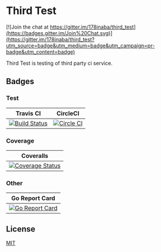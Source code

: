 # Third Test

[![Join the chat at https://gitter.im/178inaba/third_test](https://badges.gitter.im/Join%20Chat.svg)](https://gitter.im/178inaba/third_test?utm_source=badge&utm_medium=badge&utm_campaign=pr-badge&utm_content=badge)

Third Test is testing of third party ci service.

## Badges

### Test

| Travis CI | CircleCI |
|:--:|:--:|
| [![Build Status](https://travis-ci.org/178inaba/third_test.svg?branch=master)](https://travis-ci.org/178inaba/third_test) | [![Circle CI](https://circleci.com/gh/178inaba/third_test.svg?style=svg)](https://circleci.com/gh/178inaba/third_test) |

### Coverage

| Coveralls |
|:--:|
| [![Coverage Status](https://coveralls.io/repos/178inaba/third_test/badge.svg?branch=master&service=github)](https://coveralls.io/github/178inaba/third_test?branch=master) |

### Other

| Go Report Card |
|:--:|
| [![Go Report Card](https://goreportcard.com/badge/github.com/178inaba/third_test)](https://goreportcard.com/report/github.com/178inaba/third_test) |

## License

[MIT](LICENSE)

